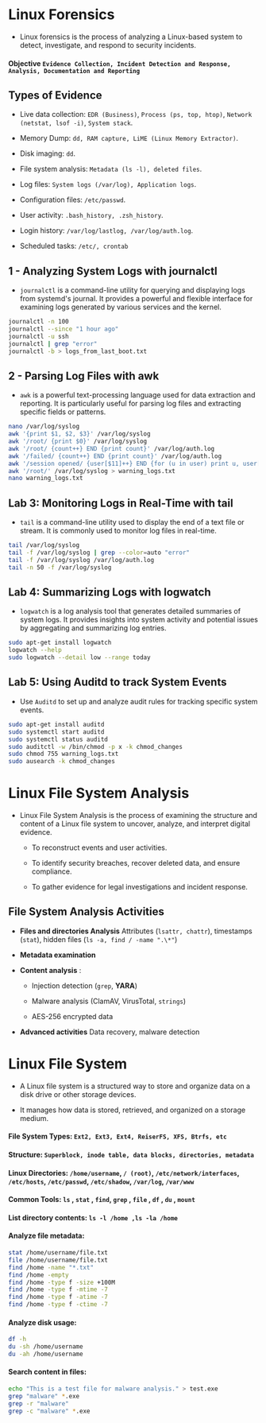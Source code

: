 # Linux Forensics

- Linux forensics is the process of analyzing a Linux-based system to detect, investigate, and respond to security incidents.

#### Objective `Evidence Collection, Incident Detection and Response, Analysis, Documentation and Reporting`

## Types of Evidence

- Live data collection: `EDR (Business)`, `Process (ps, top, htop)`, `Network (netstat, lsof -i)`, `System stack`.

- Memory Dump: `dd, RAM capture, LiME (Linux Memory Extractor)`.

- Disk imaging: `dd`.

- File system analysis: `Metadata (ls -l), deleted files`.

- Log files: `System logs (/var/log), Application logs`.

- Configuration files: `/etc/passwd`.

- User activity: `.bash_history, .zsh_history`.

- Login history: `/var/log/lastlog, /var/log/auth.log`.

- Scheduled tasks: `/etc/, crontab`

## 1 - Analyzing System Logs with journalctl

- `journalctl` is a command-line utility for querying and displaying logs from systemd's journal. It provides a powerful and flexible interface for examining logs generated by various services and the kernel.

```sh
journalctl -n 100
journalctl --since "1 hour ago"
journalctl -u ssh
journalctl | grep "error"
journalctl -b > logs_from_last_boot.txt
```

## 2 - Parsing Log Files with awk

- `awk` is a powerful text-processing language used for data extraction and reporting. It is particularly useful for parsing log files and extracting specific fields or patterns.

```sh
nano /var/log/syslog
awk '{print $1, $2, $3}' /var/log/syslog
awk '/root/ {print $0}' /var/log/syslog
awk '/root/ {count++} END {print count}' /var/log/auth.log
awk '/failed/ {count++} END {print count}' /var/log/auth.log
awk '/session opened/ {user[$11]++} END {for (u in user) print u, user[u]}' /var/log/auth.log
awk '/root/' /var/log/syslog > warning_logs.txt
nano warning_logs.txt
```

## Lab 3: Monitoring Logs in Real-Time with tail

- `tail` is a command-line utility used to display the end of a text file or stream. It is commonly used to monitor log files in real-time.

```sh
tail /var/log/syslog
tail -f /var/log/syslog | grep --color=auto "error"
tail -f /var/log/syslog /var/log/auth.log
tail -n 50 -f /var/log/syslog
```

## Lab 4: Summarizing Logs with logwatch

- `logwatch` is a log analysis tool that generates detailed summaries of system logs. It provides insights into system activity and potential issues by aggregating and summarizing log entries.

```sh
sudo apt-get install logwatch
logwatch --help
sudo logwatch --detail low --range today
```

## Lab 5: Using Auditd to track System Events

- Use `Auditd` to set up and analyze audit rules for tracking specific system events.

```sh
sudo apt-get install auditd
sudo systemctl start auditd
sudo systemctl status auditd
sudo auditctl -w /bin/chmod -p x -k chmod_changes
sudo chmod 755 warning_logs.txt
sudo ausearch -k chmod_changes
```

# Linux File System Analysis

- Linux File System Analysis is the process of examining the structure and content of a Linux file system to uncover, analyze, and interpret digital evidence.

  - To reconstruct events and user activities.

  - To identify security breaches, recover deleted data, and ensure compliance.

  - To gather evidence for legal investigations and incident response.

## File System Analysis Activities

- **Files and directories Analysis** Attributes (`lsattr, chattr`), timestamps (`stat`), hidden files (`ls -a, find / -name ".\*"`)

- **Metadata examination**

- **Content analysis** :

  - Injection detection (`grep`, **YARA**)

  - Malware analysis (ClamAV, VirusTotal, `strings`)

  - AES-256 encrypted data

- **Advanced activities** Data recovery, malware detection

# Linux File System

- A Linux file system is a structured way to store and organize data on a disk drive or other storage devices.

- It manages how data is stored, retrieved, and organized on a storage medium.

#### File System Types: `Ext2, Ext3, Ext4, ReiserFS, XFS, Btrfs, etc`

#### Structure: `Superblock, inode table, data blocks, directories, metadata`

#### Linux Directories: `/home/username`, `/ (root)`, `/etc/network/interfaces`, `/etc/hosts`, `/etc/passwd`, `/etc/shadow`, `/var/log`, `/var/www`

#### Common Tools: `ls` , `stat` , `find`, `grep` , `file` , `df` , `du` , `mount`

#### List directory contents: `ls -l /home ,ls -la /home`

#### Analyze file metadata:

```sh
stat /home/username/file.txt
file /home/username/file.txt
find /home -name "*.txt"
find /home -empty
find /home -type f -size +100M
find /home -type f -mtime -7
find /home -type f -atime -7
find /home -type f -ctime -7
```

#### Analyze disk usage:

```sh
df -h
du -sh /home/username
du -ah /home/username
```

#### Search content in files:

```sh
echo "This is a test file for malware analysis." > test.exe
grep "malware" *.exe
grep -r "malware"
grep -c "malware" *.exe
```
